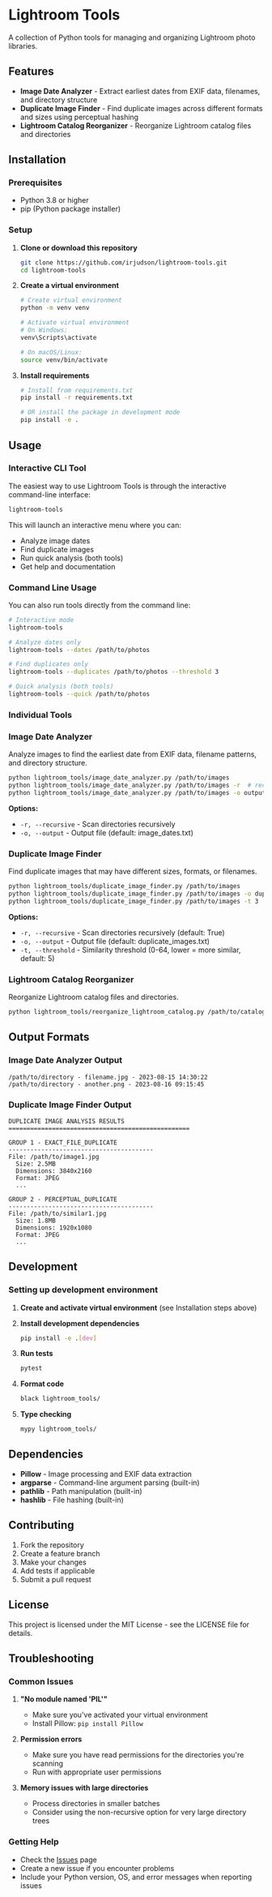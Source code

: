 # Lightroom Tools

A collection of Python tools for managing and organizing Lightroom photo libraries.

## Features

- **Image Date Analyzer** - Extract earliest dates from EXIF data, filenames, and directory structure
- **Duplicate Image Finder** - Find duplicate images across different formats and sizes using perceptual hashing
- **Lightroom Catalog Reorganizer** - Reorganize Lightroom catalog files and directories

## Installation

### Prerequisites

- Python 3.8 or higher
- pip (Python package installer)

### Setup

1. **Clone or download this repository**
   ```bash
   git clone https://github.com/irjudson/lightroom-tools.git
   cd lightroom-tools
   ```

2. **Create a virtual environment**
   ```bash
   # Create virtual environment
   python -m venv venv
   
   # Activate virtual environment
   # On Windows:
   venv\Scripts\activate
   
   # On macOS/Linux:
   source venv/bin/activate
   ```

3. **Install requirements**
   ```bash
   # Install from requirements.txt
   pip install -r requirements.txt
   
   # OR install the package in development mode
   pip install -e .
   ```

## Usage

### Interactive CLI Tool

The easiest way to use Lightroom Tools is through the interactive command-line interface:

```bash
lightroom-tools
```

This will launch an interactive menu where you can:
- Analyze image dates
- Find duplicate images  
- Run quick analysis (both tools)
- Get help and documentation

### Command Line Usage

You can also run tools directly from the command line:

```bash
# Interactive mode
lightroom-tools

# Analyze dates only
lightroom-tools --dates /path/to/photos

# Find duplicates only
lightroom-tools --duplicates /path/to/photos --threshold 3

# Quick analysis (both tools)
lightroom-tools --quick /path/to/photos
```

### Individual Tools

### Image Date Analyzer

Analyze images to find the earliest date from EXIF data, filename patterns, and directory structure.

```bash
python lightroom_tools/image_date_analyzer.py /path/to/images
python lightroom_tools/image_date_analyzer.py /path/to/images -r  # recursive
python lightroom_tools/image_date_analyzer.py /path/to/images -o output.txt
```

**Options:**
- `-r, --recursive` - Scan directories recursively
- `-o, --output` - Output file (default: image_dates.txt)

### Duplicate Image Finder

Find duplicate images that may have different sizes, formats, or filenames.

```bash
python lightroom_tools/duplicate_image_finder.py /path/to/images
python lightroom_tools/duplicate_image_finder.py /path/to/images -o duplicates.txt
python lightroom_tools/duplicate_image_finder.py /path/to/images -t 3  # stricter similarity
```

**Options:**
- `-r, --recursive` - Scan directories recursively (default: True)
- `-o, --output` - Output file (default: duplicate_images.txt)
- `-t, --threshold` - Similarity threshold (0-64, lower = more similar, default: 5)

### Lightroom Catalog Reorganizer

Reorganize Lightroom catalog files and directories.

```bash
python lightroom_tools/reorganize_lightroom_catalog.py /path/to/catalog
```

## Output Formats

### Image Date Analyzer Output
```
/path/to/directory - filename.jpg - 2023-08-15 14:30:22
/path/to/directory - another.png - 2023-08-16 09:15:45
```

### Duplicate Image Finder Output
```
DUPLICATE IMAGE ANALYSIS RESULTS
==================================================

GROUP 1 - EXACT_FILE_DUPLICATE
----------------------------------------
File: /path/to/image1.jpg
  Size: 2.5MB
  Dimensions: 3840x2160
  Format: JPEG
  ...

GROUP 2 - PERCEPTUAL_DUPLICATE
----------------------------------------
File: /path/to/similar1.jpg
  Size: 1.8MB
  Dimensions: 1920x1080
  Format: JPEG
  ...
```

## Development

### Setting up development environment

1. **Create and activate virtual environment** (see Installation steps above)

2. **Install development dependencies**
   ```bash
   pip install -e .[dev]
   ```

3. **Run tests**
   ```bash
   pytest
   ```

4. **Format code**
   ```bash
   black lightroom_tools/
   ```

5. **Type checking**
   ```bash
   mypy lightroom_tools/
   ```

## Dependencies

- **Pillow** - Image processing and EXIF data extraction
- **argparse** - Command-line argument parsing (built-in)
- **pathlib** - Path manipulation (built-in)
- **hashlib** - File hashing (built-in)

## Contributing

1. Fork the repository
2. Create a feature branch
3. Make your changes
4. Add tests if applicable
5. Submit a pull request

## License

This project is licensed under the MIT License - see the LICENSE file for details.

## Troubleshooting

### Common Issues

1. **"No module named 'PIL'"**
   - Make sure you've activated your virtual environment
   - Install Pillow: `pip install Pillow`

2. **Permission errors**
   - Make sure you have read permissions for the directories you're scanning
   - Run with appropriate user permissions

3. **Memory issues with large directories**
   - Process directories in smaller batches
   - Consider using the non-recursive option for very large directory trees

### Getting Help

- Check the [Issues](https://github.com/irjudson/lightroom-tools/issues) page
- Create a new issue if you encounter problems
- Include your Python version, OS, and error messages when reporting issues
